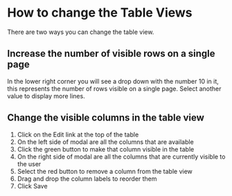 # How to change the Table Views
There are two ways you can change the table view.

## Increase the number of visible rows on a single page

In the lower right corner you will see a drop down with the number 10 in it, this represents the number of rows visible on a single page. Select another value to display more lines.

## Change the visible columns in the table view

1. Click on the Edit link at the top of the table
1. On the left side of modal are all the columns that are available
1. Click the green button to make that column visible in the table
1. On the right side of modal are all the columns that are currently visible to the user
1. Select the red button to remove a column from the table view
1. Drag and drop the column labels to reorder them
1. Click Save

